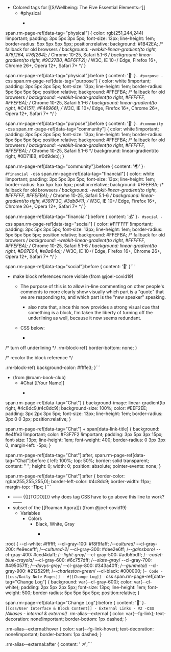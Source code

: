 - Colored tags for [[S/Wellbeing: The Five Essential Elements✅]]
    - #physical
        - ```css
span.rm-page-ref[data-tag="physical"] {
    color: rgb(251,244,244) !important;
    padding: 3px 5px 3px 5px;
	font-size: 13px;
    line-height: 1em;
    border-radius: 5px 5px 5px 5px;
    position:relative;
	background: #1B42EA;  /* fallback for old browsers */
	background: -webkit-linear-gradient(to right, #76f264, #76f264);  /* Chrome 10-25, Safari 5.1-6 */
	background: linear-gradient(to right, #9C27B0, #DF6FF2); /* W3C, IE 10+/ Edge, Firefox 16+, Chrome 26+, Opera 12+, Safari 7+ */
}

span.rm-page-ref[data-tag="physical"]:before {
    content: '🕺'
}```
    - #purpose
        - ```css
span.rm-page-ref[data-tag="purpose"] {
    color: white !important;
    padding: 3px 5px 3px 5px;
	font-size: 13px;
    line-height: 1em;
    border-radius: 5px 5px 5px 5px;
    position:relative;
	background: #FFEFBA;  /* fallback for old browsers */
	background: -webkit-linear-gradient(to right, #FFFFFF, #FFEFBA);  /* Chrome 10-25, Safari 5.1-6 */
	background: linear-gradient(to right, #C41511, #F46966); /* W3C, IE 10+/ Edge, Firefox 16+, Chrome 26+, Opera 12+, Safari 7+ */
}

span.rm-page-ref[data-tag="purpose"]:before {
    content: '🧭'
}```
    - #community
        - ```css
span.rm-page-ref[data-tag="community"] {
    color: white !important;
  	padding: 3px 5px 3px 5px;
    font-size: 13px;
    line-height: 1em;
  	border-radius: 5px 5px 5px 5px;
    position:relative;
	background: #FFEFBA;  /* fallback for old browsers */
  	background: -webkit-linear-gradient(to right, #FFFFFF, #FFEFBA);  /* Chrome 10-25, Safari 5.1-6 */
	background: linear-gradient(to right, #0D71EB, #0d9deb);
}

span.rm-page-ref[data-tag="community"]:before {
    content: '🌏'
}```
    - #financial
        - ```css
span.rm-page-ref[data-tag="financial"] {
    color: white !important;
    padding: 3px 5px 3px 5px;
	font-size: 13px;
    line-height: 1em;
    border-radius: 5px 5px 5px 5px;
    position:relative;
	background: #FFEFBA;  /* fallback for old browsers */
	background: -webkit-linear-gradient(to right, #FFFFFF, #FFEFBA);  /* Chrome 10-25, Safari 5.1-6 */
	background: linear-gradient(to right, #397F3C, #3db841); /* W3C, IE 10+/ Edge, Firefox 16+, Chrome 26+, Opera 12+, Safari 7+ */
}

span.rm-page-ref[data-tag="financial"]:before {
    content: '💰'
}```
    - #social
        - ```css
span.rm-page-ref[data-tag="social"] {
    color: #FFFFFF !important;
    padding: 3px 5px 3px 5px;
	font-size: 13px;
    line-height: 1em;
    border-radius: 5px 5px 5px 5px;
    position:relative;
	background: #FFEFBA;  /* fallback for old browsers */
	background: -webkit-linear-gradient(to right, #FFFFFF, #FFEFBA);  /* Chrome 10-25, Safari 5.1-6 */
	background: linear-gradient(to right, #D07E04, #e8a84a); /* W3C, IE 10+/ Edge, Firefox 16+, Chrome 26+, Opera 12+, Safari 7+ */
}

span.rm-page-ref[data-tag="social"]:before {
    content: '💞'
}```
- make block references more visible (from @joel-covid19)
    - The purpose of this is to allow in-line commenting on other people's comments to more clearly show visually which part is a "quote" that we are responding to, and which part is the "new speaker" speaking.

        - also note that, since this now provides a strong visual cue that something is a block, I'm taken the liberty of turning off the underlining as well, because it now seems redundant. 
    - CSS below:
        - ```css
/* turn off underlining */ 
.rm-block-ref{
    border-bottom: none;
}

/* recolor the block reference */

.rm-block-ref{
    background-color: #ffffe3;
}```
- (from @roam-book-club)
    - #Chat [[Your Name]]
        - ```css
span.rm-page-ref[data-tag="Chat"] {
	background-image: linear-gradient(to right, #4c8dc9,#4c8dc9);
	background-size: 100%;
    color: #EEF2EE;
    padding: 3px 2px 3px 5px;
    font-size: 13px;
    line-height: 1em;
    border-radius: 3px 0 0 3px;
    position:relative;
}

span.rm-page-ref[data-tag="Chat"] + span[data-link-title] {
     background: #e4ffe3 !important;
     color: #F3F7F2 !important;
     padding: 3px 5px 3px 15px;
     font-size: 13px;
     line-height: 1em;
     font-weight: 400;
     border-radius: 0 3px 3px 0;
     margin-left: -5px;
}


span.rm-page-ref[data-tag="Chat"]:after, 
span.rm-page-ref[data-tag="Chat"]:before {
    left: 100%;
    top: 50%;
    border: solid transparent;
    content: " ";
    height: 0;
    width: 0;
    position: absolute;
    pointer-events: none;
}

span.rm-page-ref[data-tag="Chat"]:after {
    border-color: rgba(255,255,255,0);
    border-left-color: #4c8dc9;
    border-width: 11px;
    margin-top: -11px;
}```
- —— {{[[TODO]]}} why does tag CSS have to go above this line to work? ——
- subset of the [[Roaman Agora]]) (from @joel-covid19)
    - Variables
        - Colors
            - Black, White, Gray
                - ```css
:root {
  --cl-white:    #ffffff;
  --cl-gray-100: #f8f9faff; /*--cultured*/
  --cl-gray-200: #e9ecefff; /*--cultured-2*/
  --cl-gray-300: #dee2e6ff; /*--gainsboro*/
  --cl-gray-400: #ced4daff; /*--light-gray*/
  --cl-gray-500: #adb5bdff; /*--cadet-blue-crayola*/
  --cl-gray-600: #6c757dff; /*--slate-gray*/
  --cl-gray-700: #495057ff; /*--davys-grey*/
  --cl-gray-800: #343a40ff; /*--gunmetal*/
  --cl-gray-900: #212529ff; /*--charleston-green*/
  --cl-black:    #000000;
}```
    - Code
        - [[css/Daily Note Pages]]
            - #[[Change Log]]
                - ```css
span.rm-page-ref[data-tag="Change Log"] {
    background: var(--cl-gray-600);
    color: var(--cl-white);
    padding: 2px 5px 2px 5px;
    font-size: 13px;
    line-height: 1em;
    font-weight: 500;
    border-radius: 5px 5px 5px 5px;
    position:relative;
}

span.rm-page-ref[data-tag="Change Log"]:before {
    content: '📢'
}```
        - [[css/User Interface & Block Content]]
            - External Links
                - V2
                    - ```css
/*Aliases - internal & external*/
.rm-alias--external {
  color: var(--fg-link);
    text-decoration: none!important;
    border-bottom: 1px dashed;
}

.rm-alias--external:hover {
	color: var(--fg-link-hover);
    text-decoration: none!important;
    border-bottom: 1px dashed;
}

.rm-alias--external:after {
  content: ' ↗';```
